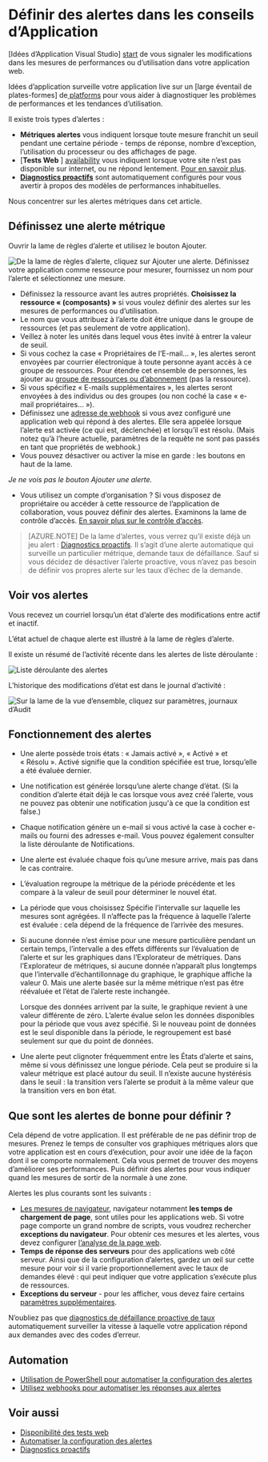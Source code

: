 <properties 
    pageTitle="Définir des alertes dans les conseils d’Application | Microsoft Azure" 
    description="Recevez une notification sur les temps de réponse lents, exceptions et performances ou des modifications de l’utilisation de votre application web." 
    services="application-insights" 
    documentationCenter=""
    authors="alancameronwills" 
    manager="douge"/>

<tags 
    ms.service="application-insights" 
    ms.workload="tbd" 
    ms.tgt_pltfrm="ibiza" 
    ms.devlang="na" 
    ms.topic="article" 
    ms.date="10/14/2016" 
    ms.author="awills"/>
 
# <a name="set-alerts-in-application-insights"></a>Définir des alertes dans les conseils d’Application

[Idées d’Application Visual Studio] [ start] de vous signaler les modifications dans les mesures de performances ou d’utilisation dans votre application web. 

Idées d’application surveille votre application live sur un [large éventail de plates-formes] de[ platforms] pour vous aider à diagnostiquer les problèmes de performances et les tendances d’utilisation.

Il existe trois types d’alertes :

* **Métriques alertes** vous indiquent lorsque toute mesure franchit un seuil pendant une certaine période - temps de réponse, nombre d’exception, l’utilisation du processeur ou des affichages de page. 
* [**Tests Web** ] [ availability] vous indiquent lorsque votre site n’est pas disponible sur internet, ou ne répond lentement. [Pour en savoir plus][availability].
* [**Diagnostics proactifs**](app-insights-proactive-diagnostics.md) sont automatiquement configurés pour vous avertir à propos des modèles de performances inhabituelles.

Nous concentrer sur les alertes métriques dans cet article.

## <a name="set-a-metric-alert"></a>Définissez une alerte métrique

Ouvrir la lame de règles d’alerte et utilisez le bouton Ajouter. 

![De la lame de règles d’alerte, cliquez sur Ajouter une alerte. Définissez votre application comme ressource pour mesurer, fournissez un nom pour l’alerte et sélectionnez une mesure.](./media/app-insights-alerts/01-set-metric.png)

* Définissez la ressource avant les autres propriétés. **Choisissez la ressource « (composants) »** si vous voulez définir des alertes sur les mesures de performances ou d’utilisation.
* Le nom que vous attribuez à l’alerte doit être unique dans le groupe de ressources (et pas seulement de votre application).
* Veillez à noter les unités dans lequel vous êtes invité à entrer la valeur de seuil.
* Si vous cochez la case « Propriétaires de l’E-mail... », les alertes seront envoyées par courrier électronique à toute personne ayant accès à ce groupe de ressources. Pour étendre cet ensemble de personnes, les ajouter au [groupe de ressources ou d’abonnement](app-insights-resources-roles-access-control.md) (pas la ressource).
* Si vous spécifiez « E-mails supplémentaires », les alertes seront envoyées à des individus ou des groupes (ou non coché la case « e-mail propriétaires... »). 
* Définissez une [adresse de webhook](../monitoring-and-diagnostics/insights-webhooks-alerts.md) si vous avez configuré une application web qui répond à des alertes. Elle sera appelée lorsque l’alerte est activée (ce qui est, déclenchée) et lorsqu’il est résolu. (Mais notez qu’à l’heure actuelle, paramètres de la requête ne sont pas passés en tant que propriétés de webhook.)
* Vous pouvez désactiver ou activer la mise en garde : les boutons en haut de la lame.

*Je ne vois pas le bouton Ajouter une alerte.* 

- Vous utilisez un compte d’organisation ? Si vous disposez de propriétaire ou accéder à cette ressource de l’application de collaboration, vous pouvez définir des alertes. Examinons la lame de contrôle d’accès. [En savoir plus sur le contrôle d’accès][roles].

> [AZURE.NOTE] De la lame d’alertes, vous verrez qu’il existe déjà un jeu alert : [Diagnostics proactifs](app-insights-proactive-failure-diagnostics.md). Il s’agit d’une alerte automatique qui surveille un particulier métrique, demande taux de défaillance. Sauf si vous décidez de désactiver l’alerte proactive, vous n’avez pas besoin de définir vos propres alerte sur les taux d’échec de la demande. 

## <a name="see-your-alerts"></a>Voir vos alertes

Vous recevez un courriel lorsqu’un état d’alerte des modifications entre actif et inactif. 

L’état actuel de chaque alerte est illustré à la lame de règles d’alerte.

Il existe un résumé de l’activité récente dans les alertes de liste déroulante :

![Liste déroulante des alertes](./media/app-insights-alerts/010-alert-drop.png)

L’historique des modifications d’état est dans le journal d’activité :

![Sur la lame de la vue d’ensemble, cliquez sur paramètres, journaux d’Audit](./media/app-insights-alerts/09-alerts.png)



## <a name="how-alerts-work"></a>Fonctionnement des alertes

* Une alerte possède trois états : « Jamais activé », « Activé » et « Résolu ». Activé signifie que la condition spécifiée est true, lorsqu’elle a été évaluée dernier.

* Une notification est générée lorsqu’une alerte change d’état. (Si la condition d’alerte était déjà le cas lorsque vous avez créé l’alerte, vous ne pouvez pas obtenir une notification jusqu'à ce que la condition est false.)

* Chaque notification génère un e-mail si vous activé la case à cocher e-mails ou fourni des adresses e-mail. Vous pouvez également consulter la liste déroulante de Notifications.

* Une alerte est évaluée chaque fois qu’une mesure arrive, mais pas dans le cas contraire.

* L’évaluation regroupe la métrique de la période précédente et les compare à la valeur de seuil pour déterminer le nouvel état.

* La période que vous choisissez Spécifie l’intervalle sur laquelle les mesures sont agrégées. Il n’affecte pas la fréquence à laquelle l’alerte est évaluée : cela dépend de la fréquence de l’arrivée des mesures.

* Si aucune donnée n’est émise pour une mesure particulière pendant un certain temps, l’intervalle a des effets différents sur l’évaluation de l’alerte et sur les graphiques dans l’Explorateur de métriques. Dans l’Explorateur de métriques, si aucune donnée n’apparaît plus longtemps que l’intervalle d’échantillonnage du graphique, le graphique affiche la valeur 0. Mais une alerte basée sur la même métrique n’est pas être réévaluée et l’état de l’alerte reste inchangée. 

    Lorsque des données arrivent par la suite, le graphique revient à une valeur différente de zéro. L’alerte évalue selon les données disponibles pour la période que vous avez spécifié. Si le nouveau point de données est le seul disponible dans la période, le regroupement est basé seulement sur que du point de données.

* Une alerte peut clignoter fréquemment entre les États d’alerte et sains, même si vous définissez une longue période. Cela peut se produire si la valeur métrique est placé autour du seuil. Il n’existe aucune hystérésis dans le seuil : la transition vers l’alerte se produit à la même valeur que la transition vers en bon état.



## <a name="what-are-good-alerts-to-set"></a>Que sont les alertes de bonne pour définir ?

Cela dépend de votre application. Il est préférable de ne pas définir trop de mesures. Prenez le temps de consulter vos graphiques métriques alors que votre application est en cours d’exécution, pour avoir une idée de la façon dont il se comporte normalement. Cela vous permet de trouver des moyens d’améliorer ses performances. Puis définir des alertes pour vous indiquer quand les mesures de sortir de la normale à une zone. 

Alertes les plus courants sont les suivants :

* [Les mesures de navigateur][client], navigateur notamment **les temps de chargement de page**, sont utiles pour les applications web. Si votre page comporte un grand nombre de scripts, vous voudrez rechercher **exceptions du navigateur**. Pour obtenir ces mesures et les alertes, vous devez configurer [l’analyse de la page web][client].
* **Temps de réponse des serveurs** pour des applications web côté serveur. Ainsi que de la configuration d’alertes, gardez un œil sur cette mesure pour voir si il varie proportionnellement avec le taux de demandes élevé : qui peut indiquer que votre application s’exécute plus de ressources. 
* **Exceptions du serveur** - pour les afficher, vous devez faire certains [paramètres supplémentaires](app-insights-asp-net-exceptions.md).

N’oubliez pas que [diagnostics de défaillance proactive de taux](app-insights-proactive-failure-diagnostics.md) automatiquement surveiller la vitesse à laquelle votre application répond aux demandes avec des codes d’erreur. 

## <a name="automation"></a>Automation

* [Utilisation de PowerShell pour automatiser la configuration des alertes](app-insights-powershell-alerts.md)
* [Utilisez webhooks pour automatiser les réponses aux alertes](../monitoring-and-diagnostics/insights-webhooks-alerts.md)

## <a name="see-also"></a>Voir aussi

* [Disponibilité des tests web](app-insights-monitor-web-app-availability.md)
* [Automatiser la configuration des alertes](app-insights-powershell-alerts.md)
* [Diagnostics proactifs](app-insights-proactive-diagnostics.md) 



<!--Link references-->

[availability]: app-insights-monitor-web-app-availability.md
[client]: app-insights-javascript.md
[platforms]: app-insights-platforms.md
[roles]: app-insights-resources-roles-access-control.md
[start]: app-insights-overview.md

 